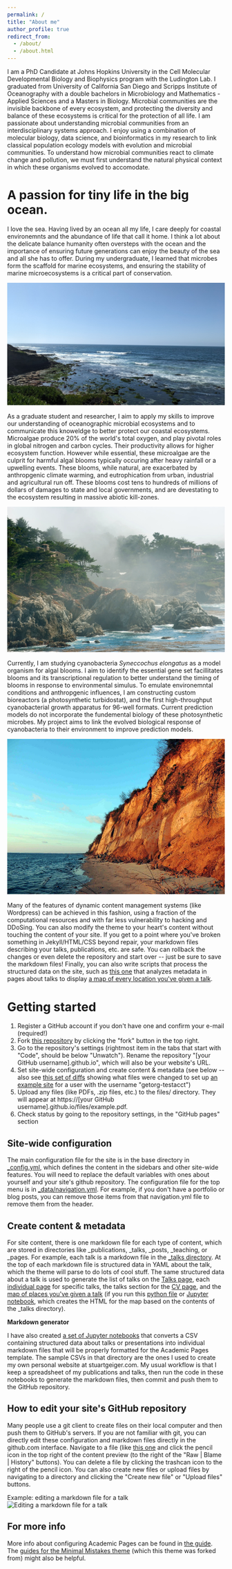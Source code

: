 ```yaml
---
permalink: /
title: "About me"
author_profile: true
redirect_from: 
  - /about/
  - /about.html
---
```

I am a PhD Candidate at Johns Hopkins University in the Cell Molecular Developmental Biology and Biophysics program with the Ludington Lab. I graduated from University of California San Diego and Scripps Institute of Oceanography with a double bachelors in Microbiology and Mathematics - Applied Sciences and a Masters in Biology. Microbial communities are the invisible backbone of every ecosystem, and protecting the diversity and balance of these ecosystems is critical for the protection of all life. I am passionate about understanding microbial communities from an interdisciplinary systems approach. I enjoy using a combination of molecular biology, data science, and bioinformatics in my research to link classical population ecology models with evolution and microbial communities. To understand how microbial communities react to climate change and pollution, we must first understand the natural physical context in which these organisms evolved to accomodate. 

A passion for tiny life in the big ocean.
======
I love the sea. Having lived by an ocean all my life, I care deeply for coastal environemnts and the abundance of life that call it home. I think a lot about the delicate balance humanity often oversteps with the ocean and the importance of ensuring future generations can enjoy the beauty of the sea and all she has to offer. During my undergraduate, I learned that microbes form the scaffold for marine ecosystems, and ensuring the stability of marine microecosystems is a critical part of conservation. 

![image](/images/lajolla_1.jpg)

As a graduate student and researcher, I aim to apply my skills to improve our understanding of oceanographic microbial ecosystems and to communicate this knoweldge to better protect our coastal ecosystems. Microalgae produce 20% of the world's total oxygen, and play pivotal roles in global nitrogen and carbon cycles. Their productivity allows for higher ecosystem function. However while essential, these microalgae are the culprit for harmful algal blooms typically occuring after heavy rainfall or a upwelling events. These blooms, while natural, are exacerbated by anthropgenic climate warming, and eutrophication from urban, industrial and agricultural run off. These blooms cost tens to hundreds of millions of dollars of damages to state and local governments, and are devestating to the ecosystem resulting in massive abiotic kill-zones.

![image](/images/foggy_monterey.webp)

Currently, I am studying cyanobacteria _Syneccochus elongatus_ as a model organism for algal blooms. I aim to identify the essential gene set facillitates blooms and its transcriptional regulation to better understand the timing of blooms in response to environmental simulus. To emulate environemntal conditions and anthropgenic influences, I am constructing custom bioreactors (a photosynthetic turbidostat), and the first high-throughput cyanobacterial growth apparatus for 96-well formats. Current prediction models do not incorporate the fundemental biology of these photosynthetic microbes. My project aims to link the evolved biological response of cyanobacteria to their environment to improve prediction models.

![image](/images/calvert-cliffs-state-park-1.jpg)

Many of the features of dynamic content management systems (like Wordpress) can be achieved in this fashion, using a fraction of the computational resources and with far less vulnerability to hacking and DDoSing. You can also modify the theme to your heart's content without touching the content of your site. If you get to a point where you've broken something in Jekyll/HTML/CSS beyond repair, your markdown files describing your talks, publications, etc. are safe. You can rollback the changes or even delete the repository and start over -- just be sure to save the markdown files! Finally, you can also write scripts that process the structured data on the site, such as [this one](https://github.com/academicpages/academicpages.github.io/blob/master/talkmap.ipynb) that analyzes metadata in pages about talks to display [a map of every location you've given a talk](https://academicpages.github.io/talkmap.html).

Getting started
======
1. Register a GitHub account if you don't have one and confirm your e-mail (required!)
1. Fork [this repository](https://github.com/academicpages/academicpages.github.io) by clicking the "fork" button in the top right. 
1. Go to the repository's settings (rightmost item in the tabs that start with "Code", should be below "Unwatch"). Rename the repository "[your GitHub username].github.io", which will also be your website's URL.
1. Set site-wide configuration and create content & metadata (see below -- also see [this set of diffs](http://archive.is/3TPas) showing what files were changed to set up [an example site](https://getorg-testacct.github.io) for a user with the username "getorg-testacct")
1. Upload any files (like PDFs, .zip files, etc.) to the files/ directory. They will appear at https://[your GitHub username].github.io/files/example.pdf.  
1. Check status by going to the repository settings, in the "GitHub pages" section

Site-wide configuration
------
The main configuration file for the site is in the base directory in [_config.yml](https://github.com/academicpages/academicpages.github.io/blob/master/_config.yml), which defines the content in the sidebars and other site-wide features. You will need to replace the default variables with ones about yourself and your site's github repository. The configuration file for the top menu is in [_data/navigation.yml](https://github.com/academicpages/academicpages.github.io/blob/master/_data/navigation.yml). For example, if you don't have a portfolio or blog posts, you can remove those items from that navigation.yml file to remove them from the header. 

Create content & metadata
------
For site content, there is one markdown file for each type of content, which are stored in directories like _publications, _talks, _posts, _teaching, or _pages. For example, each talk is a markdown file in the [_talks directory](https://github.com/academicpages/academicpages.github.io/tree/master/_talks). At the top of each markdown file is structured data in YAML about the talk, which the theme will parse to do lots of cool stuff. The same structured data about a talk is used to generate the list of talks on the [Talks page](https://academicpages.github.io/talks), each [individual page](https://academicpages.github.io/talks/2012-03-01-talk-1) for specific talks, the talks section for the [CV page](https://academicpages.github.io/cv), and the [map of places you've given a talk](https://academicpages.github.io/talkmap.html) (if you run this [python file](https://github.com/academicpages/academicpages.github.io/blob/master/talkmap.py) or [Jupyter notebook](https://github.com/academicpages/academicpages.github.io/blob/master/talkmap.ipynb), which creates the HTML for the map based on the contents of the _talks directory).

**Markdown generator**

I have also created [a set of Jupyter notebooks](https://github.com/academicpages/academicpages.github.io/tree/master/markdown_generator
) that converts a CSV containing structured data about talks or presentations into individual markdown files that will be properly formatted for the Academic Pages template. The sample CSVs in that directory are the ones I used to create my own personal website at stuartgeiger.com. My usual workflow is that I keep a spreadsheet of my publications and talks, then run the code in these notebooks to generate the markdown files, then commit and push them to the GitHub repository.

How to edit your site's GitHub repository
------
Many people use a git client to create files on their local computer and then push them to GitHub's servers. If you are not familiar with git, you can directly edit these configuration and markdown files directly in the github.com interface. Navigate to a file (like [this one](https://github.com/academicpages/academicpages.github.io/blob/master/_talks/2012-03-01-talk-1.md) and click the pencil icon in the top right of the content preview (to the right of the "Raw | Blame | History" buttons). You can delete a file by clicking the trashcan icon to the right of the pencil icon. You can also create new files or upload files by navigating to a directory and clicking the "Create new file" or "Upload files" buttons. 

Example: editing a markdown file for a talk
![Editing a markdown file for a talk](/images/editing-talk.png)

For more info
------
More info about configuring Academic Pages can be found in [the guide](https://academicpages.github.io/markdown/). The [guides for the Minimal Mistakes theme](https://mmistakes.github.io/minimal-mistakes/docs/configuration/) (which this theme was forked from) might also be helpful.
